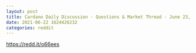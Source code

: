 ```yaml
--- 
layout: post 
title: Cardano Daily Discussion - Questions & Market Thread - June 23, 2021 
date: 2021-06-22 1624426232 
categories: reddit 
--- 
```

https://redd.it/o66ees